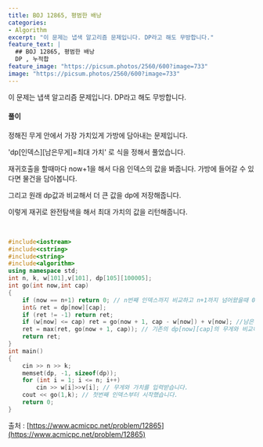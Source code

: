 ```yaml
---
title: BOJ 12865, 평범한 배낭
categories:
- Algorithm
excerpt: "이 문제는 냅색 알고리즘 문제입니다. DP라고 해도 무방합니다."
feature_text: |
  ## BOJ 12865, 평범한 배낭
  DP , 누적합
feature_image: "https://picsum.photos/2560/600?image=733"
image: "https://picsum.photos/2560/600?image=733"
---
```


이 문제는 냅색 알고리즘 문제입니다. DP라고 해도 무방합니다.

<h4>풀이</h4> 
정해진 무게 안에서 가장 가치있게 가방에 담아내는 문제입니다.

'dp[인덱스][남은무게]=최대 가치' 로 식을 정해서 풀었습니다.

재귀호출을 할때마다 now+1을 해서 다음 인덱스의 값을 봐줍니다. 가방에 들어갈 수 있다면 물건을 담아봅니다.

그리고 원래 dp값과 비교해서 더 큰 값을 dp에 저장해줍니다.

이렇게 재귀로 완전탐색을 해서 최대 가치의 값을 리턴해줍니다.

​


```c++
#include<iostream>
#include<cstring>
#include<string>
#include<algorithm>
using namespace std;
int n, k, w[101],v[101], dp[105][100005];
int go(int now,int cap)
{
	if (now == n+1) return 0; // n번째 인덱스까지 비교하고 n+1까지 넘어왔을때 0을 return 해줍니다.
	int& ret = dp[now][cap];
	if (ret != -1) return ret;
	if (w[now] <= cap) ret = go(now + 1, cap - w[now]) + v[now]; //남은 무게에서 물건의 무게를 빼주고 물건의 가치를 더해줍니다.
	ret = max(ret, go(now + 1, cap)); // 기존의 dp[now][cap]의 무게와 비교하여 최대 가치를 dp에 저장해줍니다.
	return ret;
}
int main()
{
	cin >> n >> k;
	memset(dp, -1, sizeof(dp));
	for (int i = 1; i <= n; i++)
		cin >> w[i]>>v[i]; // 무게와 가치를 입력받습니다.
	cout << go(1,k); // 첫번째 인덱스부터 시작했습니다.
	return 0;
}
```

출처 : [https://www.acmicpc.net/problem/12865](https://www.acmicpc.net/problem/12865)